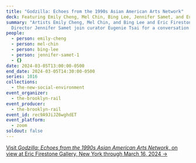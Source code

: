 ```yaml
---
title: "Godzilla: Echoes from the 1990s Asian American Arts Network"
deck: Featuring Emily Cheng, Mel Chin, Bing Lee, Jennifer Samet, and Eugenie Tsai
summary: "Artists Emily Cheng, Mel Chin, and Bing Lee and Eric Firestone Gallery
  Director Jennifer Samet join curator Eugenie Tsai for a conversation. "
people:
  - person: emily-cheng
  - person: mel-chin
  - person: bing-lee
  - person: jennifer-samet-1
  - {}
date: 2024-03-05T13:00:00-0500
end_date: 2024-03-05T14:30:00-0500
series: 1016
collections:
  - the-new-social-environment
event_organizer:
  - the-brooklyn-rail
event_producer:
  - the-brooklyn-rail
event_id: rec9A9JiJZ6wghdET
event_platform:
  - zoom
soldout: false
---
```

[V﻿isit *Godzilla: Echoes from the 1990s Asian American Arts Network*, on view at Eric Firestone Gallery, New York through March 16, 2024 →](https://www.ericfirestonegallery.com/exhibitions/godzilla-echoes-from-the-1990s-asian-american-arts-network)